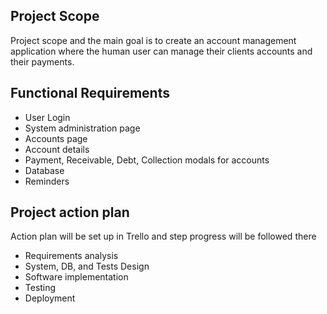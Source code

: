 ## Project Scope
Project scope and the main goal is to create an account management application where the human user can manage
their clients accounts and their payments.

## Functional Requirements

- User Login
- System administration page
- Accounts page
- Account details
- Payment, Receivable, Debt, Collection modals for accounts
- Database
- Reminders

## Project action plan
Action plan will be set up in Trello and step progress will be followed there

- Requirements analysis
- System, DB, and Tests Design
- Software implementation
- Testing
- Deployment
